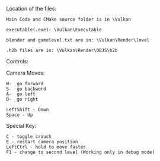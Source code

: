 Location of the files:
	
	Main Code and CMake source folder is in \Vulkan

	executable(.exe): \Vulkan\Executable

	blender and gamelevel.txt are in: \Vulkan\Render\level

	.h2b files are in: \Vulkan\Render\OBJS\h2b

Controls:

Camera Moves:

	W-  go forward
	S-  go backword
	A-  go left
	D-  go right
	
	LeftShift - Down
	Space - Up

Special Key:

	C - toggle crouch
	E - restart camera position
	LeftCtrl - hold to move faster
	F1 - change to second level (Working only in debug mode)

